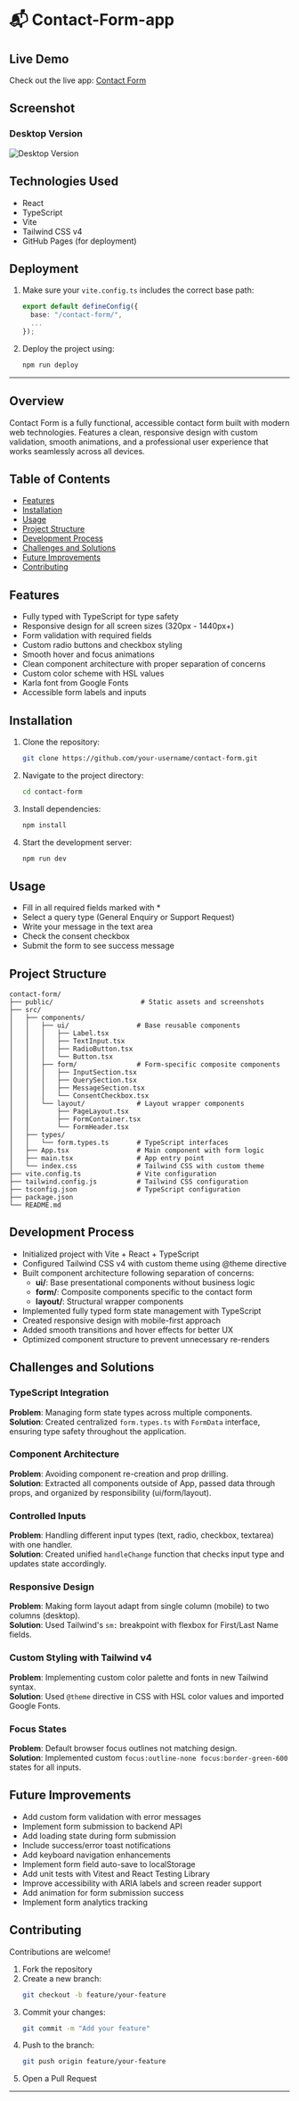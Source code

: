 # 📬 Contact-Form-app

## Live Demo

Check out the live app: [Contact Form](https://13reath.github.io/Contact-Form-app/)

## Screenshot

### Desktop Version

![Desktop Version](./public/design/desktop-preview.jpg)

## Technologies Used

-   React
-   TypeScript
-   Vite
-   Tailwind CSS v4
-   GitHub Pages (for deployment)

## Deployment

1. Make sure your `vite.config.ts` includes the correct base path:
    ```ts
    export default defineConfig({
      base: "/contact-form/",
      ...
    });
    ```
2. Deploy the project using:
    ```bash
    npm run deploy
    ```

---

## Overview

Contact Form is a fully functional, accessible contact form built with modern web technologies. Features a clean, responsive design with custom validation, smooth animations, and a professional user experience that works seamlessly across all devices.

## Table of Contents

-   [Features](#features)
-   [Installation](#installation)
-   [Usage](#usage)
-   [Project Structure](#project-structure)
-   [Development Process](#development-process)
-   [Challenges and Solutions](#challenges-and-solutions)
-   [Future Improvements](#future-improvements)
-   [Contributing](#contributing)

## Features

-   Fully typed with TypeScript for type safety
-   Responsive design for all screen sizes (320px - 1440px+)
-   Form validation with required fields
-   Custom radio buttons and checkbox styling
-   Smooth hover and focus animations
-   Clean component architecture with proper separation of concerns
-   Custom color scheme with HSL values
-   Karla font from Google Fonts
-   Accessible form labels and inputs

## Installation

1. Clone the repository:
    ```bash
    git clone https://github.com/your-username/contact-form.git
    ```
2. Navigate to the project directory:
    ```bash
    cd contact-form
    ```
3. Install dependencies:
    ```bash
    npm install
    ```
4. Start the development server:
    ```bash
    npm run dev
    ```

## Usage

-   Fill in all required fields marked with \*
-   Select a query type (General Enquiry or Support Request)
-   Write your message in the text area
-   Check the consent checkbox
-   Submit the form to see success message

## Project Structure

```
contact-form/
├── public/                      # Static assets and screenshots
├── src/
│   ├── components/
│   │   ├── ui/                 # Base reusable components
│   │   │   ├── Label.tsx
│   │   │   ├── TextInput.tsx
│   │   │   ├── RadioButton.tsx
│   │   │   └── Button.tsx
│   │   ├── form/               # Form-specific composite components
│   │   │   ├── InputSection.tsx
│   │   │   ├── QuerySection.tsx
│   │   │   ├── MessageSection.tsx
│   │   │   └── ConsentCheckbox.tsx
│   │   └── layout/             # Layout wrapper components
│   │       ├── PageLayout.tsx
│   │       ├── FormContainer.tsx
│   │       └── FormHeader.tsx
│   ├── types/
│   │   └── form.types.ts       # TypeScript interfaces
│   ├── App.tsx                 # Main component with form logic
│   ├── main.tsx                # App entry point
│   └── index.css               # Tailwind CSS with custom theme
├── vite.config.ts              # Vite configuration
├── tailwind.config.js          # Tailwind CSS configuration
├── tsconfig.json               # TypeScript configuration
├── package.json
└── README.md
```

## Development Process

-   Initialized project with Vite + React + TypeScript
-   Configured Tailwind CSS v4 with custom theme using @theme directive
-   Built component architecture following separation of concerns:
    -   **ui/**: Base presentational components without business logic
    -   **form/**: Composite components specific to the contact form
    -   **layout/**: Structural wrapper components
-   Implemented fully typed form state management with TypeScript
-   Created responsive design with mobile-first approach
-   Added smooth transitions and hover effects for better UX
-   Optimized component structure to prevent unnecessary re-renders

## Challenges and Solutions

### TypeScript Integration

**Problem**: Managing form state types across multiple components.  
**Solution**: Created centralized `form.types.ts` with `FormData` interface, ensuring type safety throughout the application.

### Component Architecture

**Problem**: Avoiding component re-creation and prop drilling.  
**Solution**: Extracted all components outside of App, passed data through props, and organized by responsibility (ui/form/layout).

### Controlled Inputs

**Problem**: Handling different input types (text, radio, checkbox, textarea) with one handler.  
**Solution**: Created unified `handleChange` function that checks input type and updates state accordingly.

### Responsive Design

**Problem**: Making form layout adapt from single column (mobile) to two columns (desktop).  
**Solution**: Used Tailwind's `sm:` breakpoint with flexbox for First/Last Name fields.

### Custom Styling with Tailwind v4

**Problem**: Implementing custom color palette and fonts in new Tailwind syntax.  
**Solution**: Used `@theme` directive in CSS with HSL color values and imported Google Fonts.

### Focus States

**Problem**: Default browser focus outlines not matching design.  
**Solution**: Implemented custom `focus:outline-none focus:border-green-600` states for all inputs.

## Future Improvements

-   Add custom form validation with error messages
-   Implement form submission to backend API
-   Add loading state during form submission
-   Include success/error toast notifications
-   Add keyboard navigation enhancements
-   Implement form field auto-save to localStorage
-   Add unit tests with Vitest and React Testing Library
-   Improve accessibility with ARIA labels and screen reader support
-   Add animation for form submission success
-   Implement form analytics tracking

## Contributing

Contributions are welcome!

1. Fork the repository
2. Create a new branch:
    ```bash
    git checkout -b feature/your-feature
    ```
3. Commit your changes:
    ```bash
    git commit -m "Add your feature"
    ```
4. Push to the branch:
    ```bash
    git push origin feature/your-feature
    ```
5. Open a Pull Request

---
